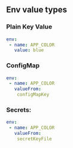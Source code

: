 ## Env value types

### Plain Key Value
```yaml
env:
 - name: APP_COLOR
   value: blue
```   
   
### ConfigMap
```yaml
env:
 - name: APP_COLOR
   valueFrom:
    configMapKey
```    
   
### Secrets:
```yaml
env:
 - name: APP_COLOR
   valueFrom:
    secretKeyFile
```
